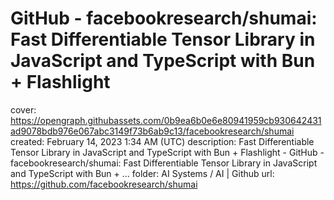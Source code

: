 # GitHub - facebookresearch/shumai: Fast Differentiable Tensor Library in JavaScript and TypeScript with Bun + Flashlight

cover: https://opengraph.githubassets.com/0b9ea6b0e6e80941959cb930642431ad9078bdb976e067abc3149f73b6ab9c13/facebookresearch/shumai
created: February 14, 2023 1:34 AM (UTC)
description: Fast Differentiable Tensor Library in JavaScript and TypeScript with Bun + Flashlight - GitHub - facebookresearch/shumai: Fast Differentiable Tensor Library in JavaScript and TypeScript with Bun + ...
folder: AI Systems / AI | Github
url: https://github.com/facebookresearch/shumai